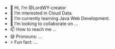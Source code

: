 - 👋 Hi, I’m @LordWY-creator
- 👀 I’m interested in Cloud Data.
- 🌱 I’m currently learning Java Web Development.
- 💞️ I’m looking to collaborate on ...
- 📫 How to reach me ...
- 😄 Pronouns: ...
- ⚡ Fun fact: ...

<!---
LordWY-creator/LordWY-creator is a ✨ special ✨ repository because its `README.md` (this file) appears on your GitHub profile.
You can click the Preview link to take a look at your changes.
--->
